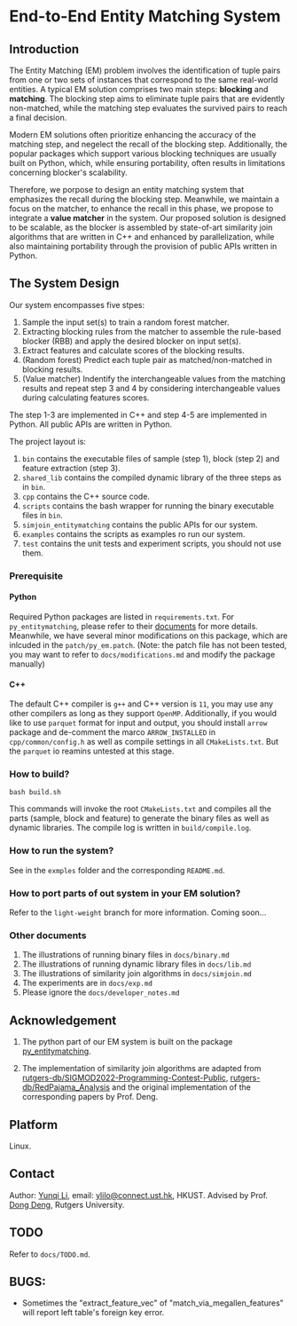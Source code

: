 # End-to-End Entity Matching System

## Introduction
The Entity Matching (EM) problem involves the identification of tuple pairs from one or two sets of instances that correspond to the same real-world entities. A typical EM solution comprises two main steps: **blocking** and **matching**. The blocking step aims to eliminate tuple pairs that are evidently non-matched, while the matching step evaluates the survived pairs to reach a final decision.

Modern EM solutions often prioritize enhancing the accuracy of the matching step, and negelect the recall of the blocking step. Additionally, the popular packages which support various blocking techniques are usually built on Python, which, while ensuring portability, often results in limitations concerning blocker's scalability.

Therefore, we porpose to design an entity matching system that emphasizes the recall during the blocking step. Meanwhile, we maintain a focus on the matcher, to enhance the recall in this phase, we propose to integrate a **value matcher** in the system. Our proposed solution is designed to be scalable, as the blocker is assembled by state-of-art similarity join algorithms that are written in C++ and enhanced by parallelization, while also maintaining portability through the provision of public APIs written in Python.

## The System Design

Our system encompasses five stpes: 
1. Sample the input set(s) to train a random forest matcher.
2. Extracting blocking rules from the matcher to assemble the rule-based blocker (RBB) and apply the desired blocker on input set(s).
3. Extract features and calculate scores of the blocking results.
4. (Random forest) Predict each tuple pair as matched/non-matched in blocking results.
5. (Value matcher) Indentify the interchangeable values from the matching results and repeat step 3 and 4 by considering interchangeable values during calculating features scores.

The step 1-3 are implemented in C++ and step 4-5 are implemented in Python. All public APIs are written in Python.

The project layout is:
1. ```bin``` contains the executable files of sample (step 1), block (step 2) and feature extraction (step 3).
2. ```shared_lib``` contains the compiled dynamic library of the three steps as in ```bin```.
3. ```cpp``` contains the C++ source code.
4. ```scripts``` contains the bash wrapper for running the binary executable files in ```bin```.
5. ```simjoin_entitymatching``` contains the public APIs for our system.
6. ```examples``` contains the scripts as examples ro run our system.
7. ```test``` contains the unit tests and experiment scripts, you should not use them.

### Prerequisite

#### Python
Required Python packages are listed in ```requirements.txt```. For ```py_entitymatching```, please refer to their [documents](https://anhaidgroup.github.io/py_entitymatching/v0.4.0/user_manual/guides.html) for more details. Meanwhile, we have several minor modifications on this package, which are inlcuded in the ```patch/py_em.patch```. (Note: the patch file has not been tested, you may want to refer to ```docs/modifications.md``` and modify the package manually)

#### C++
The default C++ compiler is ```g++``` and C++ version is ```11```, you may use any other compilers as long as they support ```OpenMP```. Additionally, if you would like to use ```parquet``` format for input and output, you should install ```arrow``` package and de-comment the marco ```ARROW_INSTALLED``` in ```cpp/common/config.h``` as well as compile settings in all ```CMakeLists.txt```. But the ```parquet``` io reamins untested at this stage.

### How to build?
```
bash build.sh
```
This commands will invoke the root ```CMakeLists.txt``` and compiles all the parts (sample, block and feature) to generate the binary files as well as dynamic libraries. The compile log is written in ```build/compile.log```.

### How to run the system?

See in the ```exmples``` folder and the corresponding ```README.md```.

### How to port parts of out system in your EM solution?

Refer to the ```light-weight``` branch for more information. Coming soon...

### Other documents
1. The illustrations of running binary files in ```docs/binary.md```
2. The illustrations of running dynamic library files in ```docs/lib.md```
3. The illustrations of similarity join algorithms in ```docs/simjoin.md```
4. The experiments are in ```docs/exp.md```
5. Please ignore the ```docs/developer_notes.md```

## Acknowledgement
1. The python part of our EM system is built on the package [py_entitymatching](https://github.com/anhaidgroup/py_entitymatching).

2. The implementation of similarity join algorithms are adapted from [rutgers-db/SIGMOD2022-Programming-Contest-Public](https://github.com/rutgers-db/SIGMOD2022-Programming-Contest-Public), [rutgers-db/RedPajama_Analysis](https://github.com/rutgers-db/RedPajama_Analysis) and the original implementation of the corresponding papers by Prof. Deng.

## Platform
Linux.

## Contact
Author: [Yunqi Li](https://ericlyunqi.github.io/), email: ylilo@connect.ust.hk, HKUST. Advised by Prof. [Dong Deng](https://people.cs.rutgers.edu/~dd903/), Rutgers University.

## TODO
Refer to ```docs/TODO.md```.

## BUGS:
* Sometimes the "extract_feature_vec" of "match_via_megallen_features" will report left table's foreign key error.